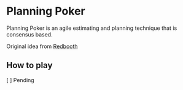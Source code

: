 # Planning Poker
Planning Poker is an agile estimating and planning technique that is consensus based.

Original idea from [Redbooth](https://github.com/redbooth/scrum-poker-cards)

## How to play
[ ] Pending

